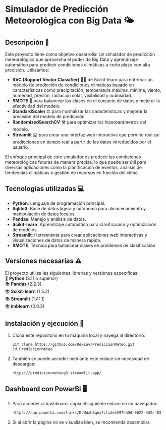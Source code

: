 # Simulador de Predicción Meteorológica con Big Data 🌤️

## Descripción 📝
Este proyecto tiene como objetivo desarrollar un simulador de predicción meteorológica que aprovecha el poder de Big Data y aprendizaje automático para predecir condiciones climáticas a corto plazo con alta precisión. Utilizamos:  
- **SVC (Support Vector Classifier)** 🧑‍💻 de Scikit-learn para entrenar un modelo de predicción de condiciones climáticas basado en características como precipitación, temperatura máxima, mínima, viento, humedad, presión, radiación solar, visibilidad y nubosidad.
- **SMOTE** 🔄 para balancear las clases en el conjunto de datos y mejorar la efectividad del modelo.
- **StandardScaler** ⚖️ para normalizar las características y mejorar la precisión del modelo de predicción.
- **RandomizedSearchCV** 🛠️ para optimizar los hiperparámetros del modelo.
- **Streamlit** 💻 para crear una interfaz web interactiva que permite realizar predicciones en tiempo real a partir de los datos introducidos por el usuario.

El enfoque principal de este simulador es predecir las condiciones meteorológicas futuras de manera precisa, lo que puede ser útil para diversas aplicaciones como la planificación de eventos, análisis de tendencias climáticas o gestión de recursos en función del clima.

## Tecnologías utilizadas 💻

- **Python**: Lenguaje de programación principal.
- **Sqlite3**: Base de datos ligera y autónoma para almacenamiento y manipulación de datos locales.
- **Pandas**: Manejo y análisis de datos.
- **Scikit-learn**: Aprendizaje automático para clasificación y optimización de modelos.
- **Streamlit**: Herramienta para crear aplicaciones web interactivas y visualizaciones de datos de manera rápida.
- **SMOTE**: Técnica para balancear clases en problemas de clasificación.
  
## Versiones necesarias ⚠️
El proyecto utiliza las siguientes librerías y versiones específicas:  
🐍 **Python** (3.11 o superior)    
📚 **Pandas** (2.2.3)  
📚 **Scikit-learn** (1.5.2)  
📚 **Streamlit** (1.41.1)  
📚 **imblearn** (0.0.3)

## Instalación y ejecución 🚀

1. Clona este repositorio en tu máquina local y navega al directorio:

   ```bash
   git clone https://github.com/Dekiuv/PrediccionMeteo.git
   cd PrediccionMeteo

2. También se puede acceder mediante este enlace sin necesidad de descargas:
   ```bash
   https://prediccionmeteog3.streamlit.app/

## Dashboard con PowerBi 🖥️

1. Para acceder al dashboard, copia el siguiente enlace en un navegador:

   ```bash
   https://app.powerbi.com/links/KcWWxh5qoa?ctid=b597eb56-0622-442c-833d-8daf3dcaf56d&pbi_source=linkShare

2. Si al abrir la página no se visualiza bien, se recomienda desampliar.

